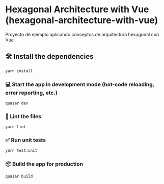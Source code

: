 # Hexagonal Architecture with Vue (hexagonal-architecture-with-vue)

Proyecto de ejemplo aplicando conceptos de arquitectura hexagonal con Vue

## 🛠️ Install the dependencies
```bash
yarn install
```

### 💻 Start the app in development mode (hot-code reloading, error reporting, etc.)
```bash
quasar dev
```

### 🔎 Lint the files
```bash
yarn lint
```

### ✅ Run unit tests
```bash
yarn test:unit
```

### 📦 Build the app for production
```bash
quasar build
```
